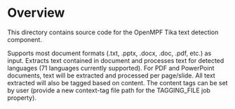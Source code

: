 # Overview

This directory contains source code for the OpenMPF Tika text detection component.

Supports most document formats (.txt, .pptx, .docx, .doc, .pdf, etc.) as input.
Extracts text contained in document and processes text for detected languages (71 languages currently supported).
For PDF and PowerPoint documents, text will be extracted and processed per page/slide.
All text extracted will also be tagged based on content.
The content tags can be set by user (provide a new context-tag file path for the TAGGING_FILE job property).
